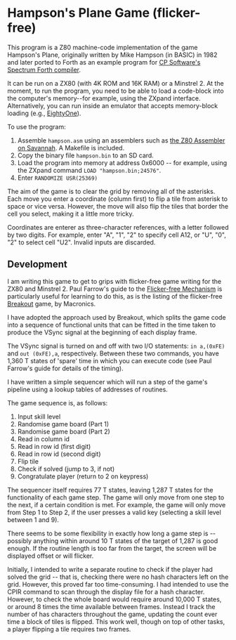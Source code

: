 # Hampson's Plane Game (flicker-free)

This program is a Z80 machine-code implementation of the game Hampson's Plane, originally written by Mike Hampson (in BASIC) in 1982 and later ported to Forth as an example program for [CP Software's Spectrum Forth compiler](https://spectrumcomputing.co.uk/entry/8742/ZX-Spectrum/Spectrum_FORTH). 

It can be run on a ZX80 (with 4K ROM and 16K RAM) or a Minstrel 2. At the moment, to run the program, you need to be able to load a code-block into the computer's memory--for example, using the ZXpand interface. Alternatively, you can run inside an emulator that accepts memory-block loading (e.g., [EightyOne](https://sourceforge.net/projects/eightyone-sinclair-emulator/)).

To use the program:

1. Assemble `hampson.asm` using an assemblers such as [the Z80 Assembler on Savannah](https://www.nongnu.org/z80asm/). A Makefile is included.
2. Copy the binary file `hampson.bin` to an SD card.
3. Load the program into memory at address 0x6000 -- for example, using the ZXpand command `LOAD "hampson.bin;24576"`.
4. Enter `RANDOMIZE USR(25369)`

The aim of the game is to clear the grid by removing all of the asterisks. Each move you enter a coordinate (column first) to flip a tile from asterisk to space or vice versa. However, the move will also flip the tiles that border the cell you select, making it a little more tricky.

Coordinates are enterer as three-character references, with a letter followed by two digits. For example, enter "A", "1", "2" to specify cell A12, or "U", "0", "2" to select cell "U2". Invalid inputs are discarded.


## Development

I am writing this game to get to grips with flicker-free game writing for the ZX80 and Minstrel 2. Paul Farrow's guide to the [Flicker-free Mechanism](http://www.fruitcake.plus.com/Sinclair/ZX80/FlickerFree/ZX80_DisplayMechanism.htm) is particularly useful for learning to do this, as is the listing of the flicker-free [Breakout](http://www.fruitcake.plus.com/Sinclair/ZX80/FlickerFree/ZX80_Breakout.htm) game, by Macronics.

I have adopted the approach used by Breakout, which splits the game code into a sequence of functional units that can be fitted in the time taken to produce the VSync signal at the beginning of each display frame.

The VSync signal is turned on and off with two I/O statements: `in a,(0xFE)` and `out (0xFE),a`, respectively. Between these two commands, you have 1,360 T states of 'spare' time in which you can execute code (see Paul Farrow's guide for details of the timing).

I have written a simple sequencer which will run a step of the game's pipeline using a lookup tables of addresses of routines.

The game sequence is, as follows:

1. Input skill level
2. Randomise game board (Part 1)
3. Randomise game board (Part 2)
4. Read in column id
5. Read in row id (first digit)
6. Read in row id (second digit)
7. Flip tile
8. Check if solved (jump to 3, if not)
9. Congratulate player (return to 2 on keypress)

The sequencer itself requires 77 T states, leaving 1,287 T states for the functionality of each game step. The game will only move from one step to the next, if a certain condition is met. For example, the game will only move from Step 1 to Step 2, if the user presses a valid key (selecting a skill level between 1 and 9).

There seems to be some flexibility in exactly how long a game step is -- possibly anything within around 10 T states of the target of 1,287 is good enough. If the routine length is too far from the target, the screen will be displayed offset or will flicker.

Initially, I intended to write a separate routine to check if the player had solved the grid -- that is, checking there were no hash characters left on the grid. However, this proved far too time-consuming. I had intended to use the CPIR command to scan through the display file for a hash character. However, to check the whole board would require around 10,000 T states, or around 8 times the time available between frames. Instead I track the number of has characters throughout the game, updating the count ever time a block of tiles is flipped. This work well, though on top of other tasks, a player flipping a tile requires two frames.
